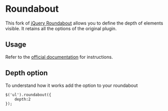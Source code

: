 # Roundabout

This fork of [jQuery Roundabout](https://github.com/fredleblanc/roundabout) allows you to define the depth of elements visible. It retains all the options of the original plugin.

## Usage

Refer to the [official documentation](https://github.com/fredleblanc/roundabout) for instructions.

## Depth option

To understand how it works add the option to your roundabout

```
$('ul').roundabout({
    depth:2
});
```
